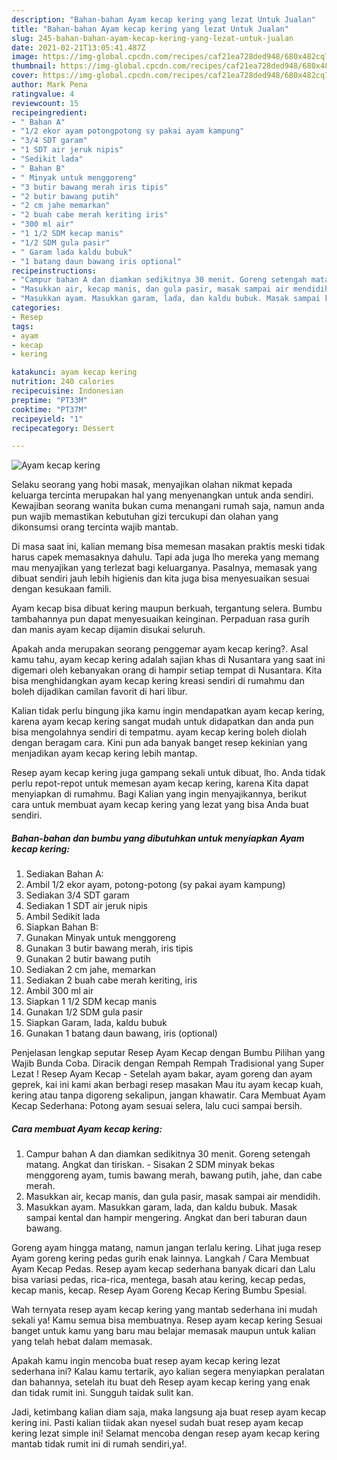```yaml
---
description: "Bahan-bahan Ayam kecap kering yang lezat Untuk Jualan"
title: "Bahan-bahan Ayam kecap kering yang lezat Untuk Jualan"
slug: 245-bahan-bahan-ayam-kecap-kering-yang-lezat-untuk-jualan
date: 2021-02-21T13:05:41.487Z
image: https://img-global.cpcdn.com/recipes/caf21ea728ded948/680x482cq70/ayam-kecap-kering-foto-resep-utama.jpg
thumbnail: https://img-global.cpcdn.com/recipes/caf21ea728ded948/680x482cq70/ayam-kecap-kering-foto-resep-utama.jpg
cover: https://img-global.cpcdn.com/recipes/caf21ea728ded948/680x482cq70/ayam-kecap-kering-foto-resep-utama.jpg
author: Mark Pena
ratingvalue: 4
reviewcount: 15
recipeingredient:
- " Bahan A"
- "1/2 ekor ayam potongpotong sy pakai ayam kampung"
- "3/4 SDT garam"
- "1 SDT air jeruk nipis"
- "Sedikit lada"
- " Bahan B"
- " Minyak untuk menggoreng"
- "3 butir bawang merah iris tipis"
- "2 butir bawang putih"
- "2 cm jahe memarkan"
- "2 buah cabe merah keriting iris"
- "300 ml air"
- "1 1/2 SDM kecap manis"
- "1/2 SDM gula pasir"
- " Garam lada kaldu bubuk"
- "1 batang daun bawang iris optional"
recipeinstructions:
- "Campur bahan A dan diamkan sedikitnya 30 menit. Goreng setengah matang. Angkat dan tiriskan. Sisakan 2 SDM minyak bekas menggoreng ayam, tumis bawang merah, bawang putih, jahe, dan cabe merah."
- "Masukkan air, kecap manis, dan gula pasir, masak sampai air mendidih."
- "Masukkan ayam. Masukkan garam, lada, dan kaldu bubuk. Masak sampai kental dan hampir mengering. Angkat dan beri taburan daun bawang."
categories:
- Resep
tags:
- ayam
- kecap
- kering

katakunci: ayam kecap kering 
nutrition: 240 calories
recipecuisine: Indonesian
preptime: "PT33M"
cooktime: "PT37M"
recipeyield: "1"
recipecategory: Dessert

---
```



![Ayam kecap kering](https://img-global.cpcdn.com/recipes/caf21ea728ded948/680x482cq70/ayam-kecap-kering-foto-resep-utama.jpg)

Selaku seorang yang hobi masak, menyajikan olahan nikmat kepada keluarga tercinta merupakan hal yang menyenangkan untuk anda sendiri. Kewajiban seorang  wanita bukan cuma menangani rumah saja, namun anda pun wajib memastikan kebutuhan gizi tercukupi dan olahan yang dikonsumsi orang tercinta wajib mantab.

Di masa  saat ini, kalian memang bisa memesan masakan praktis meski tidak harus capek memasaknya dahulu. Tapi ada juga lho mereka yang memang mau menyajikan yang terlezat bagi keluarganya. Pasalnya, memasak yang dibuat sendiri jauh lebih higienis dan kita juga bisa menyesuaikan sesuai dengan kesukaan famili. 

Ayam kecap bisa dibuat kering maupun berkuah, tergantung selera. Bumbu tambahannya pun dapat menyesuaikan keinginan. Perpaduan rasa gurih dan manis ayam kecap dijamin disukai seluruh.

Apakah anda merupakan seorang penggemar ayam kecap kering?. Asal kamu tahu, ayam kecap kering adalah sajian khas di Nusantara yang saat ini digemari oleh kebanyakan orang di hampir setiap tempat di Nusantara. Kita bisa menghidangkan ayam kecap kering kreasi sendiri di rumahmu dan boleh dijadikan camilan favorit di hari libur.

Kalian tidak perlu bingung jika kamu ingin mendapatkan ayam kecap kering, karena ayam kecap kering sangat mudah untuk didapatkan dan anda pun bisa mengolahnya sendiri di tempatmu. ayam kecap kering boleh diolah dengan beragam cara. Kini pun ada banyak banget resep kekinian yang menjadikan ayam kecap kering lebih mantap.

Resep ayam kecap kering juga gampang sekali untuk dibuat, lho. Anda tidak perlu repot-repot untuk memesan ayam kecap kering, karena Kita dapat menyiapkan di rumahmu. Bagi Kalian yang ingin menyajikannya, berikut cara untuk membuat ayam kecap kering yang lezat yang bisa Anda buat sendiri.

<!--inarticleads1-->

##### Bahan-bahan dan bumbu yang dibutuhkan untuk menyiapkan Ayam kecap kering:

1. Sediakan  Bahan A:
1. Ambil 1/2 ekor ayam, potong-potong (sy pakai ayam kampung)
1. Sediakan 3/4 SDT garam
1. Sediakan 1 SDT air jeruk nipis
1. Ambil Sedikit lada
1. Siapkan  Bahan B:
1. Gunakan  Minyak untuk menggoreng
1. Gunakan 3 butir bawang merah, iris tipis
1. Gunakan 2 butir bawang putih
1. Sediakan 2 cm jahe, memarkan
1. Sediakan 2 buah cabe merah keriting, iris
1. Ambil 300 ml air
1. Siapkan 1 1/2 SDM kecap manis
1. Gunakan 1/2 SDM gula pasir
1. Siapkan  Garam, lada, kaldu bubuk
1. Gunakan 1 batang daun bawang, iris (optional)


Penjelasan lengkap seputar Resep Ayam Kecap dengan Bumbu Pilihan yang Wajib Bunda Coba. Diracik dengan Rempah Rempah Tradisional yang Super Lezat ! Resep Ayam Kecap - Setelah ayam bakar, ayam goreng dan ayam geprek, kai ini kami akan berbagi resep masakan Mau itu ayam kecap kuah, kering atau tanpa digoreng sekalipun, jangan khawatir. Cara Membuat Ayam Kecap Sederhana: Potong ayam sesuai selera, lalu cuci sampai bersih. 

<!--inarticleads2-->

##### Cara membuat Ayam kecap kering:

1. Campur bahan A dan diamkan sedikitnya 30 menit. Goreng setengah matang. Angkat dan tiriskan. - Sisakan 2 SDM minyak bekas menggoreng ayam, tumis bawang merah, bawang putih, jahe, dan cabe merah.
1. Masukkan air, kecap manis, dan gula pasir, masak sampai air mendidih.
1. Masukkan ayam. Masukkan garam, lada, dan kaldu bubuk. Masak sampai kental dan hampir mengering. Angkat dan beri taburan daun bawang.


Goreng ayam hingga matang, namun jangan terlalu kering. Lihat juga resep Ayam goreng kering pedas gurih enak lainnya. Langkah / Cara Membuat Ayam Kecap Pedas. Resep ayam kecap sederhana banyak dicari dan Lalu bisa variasi pedas, rica-rica, mentega, basah atau kering, kecap pedas, kecap manis, kecap. Resep Ayam Goreng Kecap Kering Bumbu Spesial. 

Wah ternyata resep ayam kecap kering yang mantab sederhana ini mudah sekali ya! Kamu semua bisa membuatnya. Resep ayam kecap kering Sesuai banget untuk kamu yang baru mau belajar memasak maupun untuk kalian yang telah hebat dalam memasak.

Apakah kamu ingin mencoba buat resep ayam kecap kering lezat sederhana ini? Kalau kamu tertarik, ayo kalian segera menyiapkan peralatan dan bahannya, setelah itu buat deh Resep ayam kecap kering yang enak dan tidak rumit ini. Sungguh taidak sulit kan. 

Jadi, ketimbang kalian diam saja, maka langsung aja buat resep ayam kecap kering ini. Pasti kalian tiidak akan nyesel sudah buat resep ayam kecap kering lezat simple ini! Selamat mencoba dengan resep ayam kecap kering mantab tidak rumit ini di rumah sendiri,ya!.

